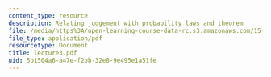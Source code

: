 ```yaml
---
content_type: resource
description: Relating judgement with probability laws and theorem
file: /media/https%3A/open-learning-course-data-rc.s3.amazonaws.com/15-063-communicating-with-data-summer-2003/5b1504a6a47ef2bb32e89e495e1a51fe_lecture3.pdf
file_type: application/pdf
resourcetype: Document
title: lecture3.pdf
uid: 5b1504a6-a47e-f2bb-32e8-9e495e1a51fe
---
```

